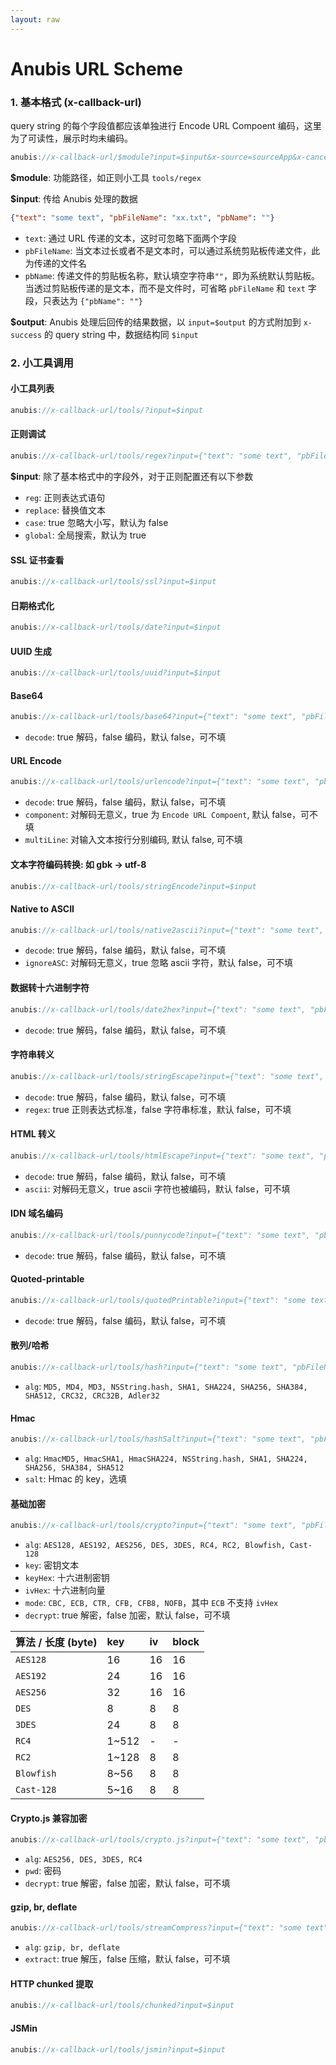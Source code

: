 ```yaml
---
layout: raw
---
```


# Anubis URL Scheme

### 1. 基本格式 (x-callback-url)

query string 的每个字段值都应该单独进行 Encode URL Compoent 编码，这里为了可读性，展示时均未编码。

```js
anubis://x-callback-url/$module?input=$input&x-source=sourceApp&x-cancel=xx://other.app.url&x-success=xx://other.app.url/path?input=$output
```

**$module**: 功能路径，如正则小工具 `tools/regex`

**$input**: 传给 Anubis 处理的数据
```json
{"text": "some text", "pbFileName": "xx.txt", "pbName": ""}
```
- `text`: 通过 URL 传递的文本，这时可忽略下面两个字段
- `pbFileName`: 当文本过长或者不是文本时，可以通过系统剪贴板传递文件，此为传递的文件名
- `pbName`: 传递文件的剪贴板名称，默认填空字符串`""`，即为系统默认剪贴板。当透过剪贴板传递的是文本，而不是文件时，可省略 `pbFileName` 和 `text` 字段，只表达为 `{"pbName": ""}`

**\$output**: Anubis 处理后回传的结果数据，以 `input=$output` 的方式附加到 `x-success` 的 query string 中，数据结构同 `$input`


### 2. 小工具调用

#### 小工具列表
```js
anubis://x-callback-url/tools/?input=$input
```

#### 正则调试
```js
anubis://x-callback-url/tools/regex?input={"text": "some text", "pbFileName": "xx.txt", "pbName": "", "reg": "cd", "case": true, "global": false, "replace": "00"}
```

**$input**: 除了基本格式中的字段外，对于正则配置还有以下参数 
- `reg`: 正则表达式语句
- `replace`: 替换值文本
- `case`: true 忽略大小写，默认为 false
- `global`: 全局搜索，默认为 true


#### SSL 证书查看
```js
anubis://x-callback-url/tools/ssl?input=$input
```

#### 日期格式化
```js
anubis://x-callback-url/tools/date?input=$input
```

#### UUID 生成
```js
anubis://x-callback-url/tools/uuid?input=$input
```

#### Base64
```js
anubis://x-callback-url/tools/base64?input={"text": "some text", "pbFileName": "xx.txt", "pbName": "", "decode": false}
```
- `decode`: true 解码，false 编码，默认 false，可不填

#### URL Encode
```js
anubis://x-callback-url/tools/urlencode?input={"text": "some text", "pbFileName": "xx.txt", "pbName": "", "decode": false, "component": false, "multiLine": false}
```
- `decode`: true 解码，false 编码，默认 false，可不填
- `component`: 对解码无意义，true 为 `Encode URL Compoent`, 默认 false，可不填
- `multiLine`: 对输入文本按行分别编码, 默认 false, 可不填


#### 文本字符编码转换: 如 gbk -> utf-8
```js
anubis://x-callback-url/tools/stringEncode?input=$input
```

#### Native to ASCII
```js
anubis://x-callback-url/tools/native2ascii?input={"text": "some text", "pbFileName": "xx.txt", "pbName": "", "decode": false, "ignoreASC": false}
```
- `decode`: true 解码，false 编码，默认 false，可不填
- `ignoreASC`: 对解码无意义，true 忽略 ascii 字符，默认 false，可不填


#### 数据转十六进制字符
```js
anubis://x-callback-url/tools/date2hex?input={"text": "some text", "pbFileName": "xx.txt", "pbName": "", "decode": false}
```
- `decode`: true 解码，false 编码，默认 false，可不填
  

#### 字符串转义
```js
anubis://x-callback-url/tools/stringEscape?input={"text": "some text", "pbFileName": "xx.txt", "pbName": "", "decode": false, "regex": false}
```
- `decode`: true 解码，false 编码，默认 false，可不填
- `regex`: true 正则表达式标准，false 字符串标准，默认 false，可不填
  

#### HTML 转义
```js
anubis://x-callback-url/tools/htmlEscape?input={"text": "some text", "pbFileName": "xx.txt", "pbName": "", "decode": false, "ascii": false}
```
- `decode`: true 解码，false 编码，默认 false，可不填
- `ascii`: 对解码无意义，true ascii 字符也被编码，默认 false，可不填
  

#### IDN 域名编码
```js
anubis://x-callback-url/tools/punnycode?input={"text": "some text", "pbFileName": "xx.txt", "pbName": "", "decode": false}
```
- `decode`: true 解码，false 编码，默认 false，可不填
  

#### Quoted-printable
```js
anubis://x-callback-url/tools/quotedPrintable?input={"text": "some text", "pbFileName": "xx.txt", "pbName": "", "decode": false}
```
- `decode`: true 解码，false 编码，默认 false，可不填
  

#### 散列/哈希
```js
anubis://x-callback-url/tools/hash?input={"text": "some text", "pbFileName": "xx.txt", "pbName": "", "alg": "MD5"}
```
- `alg`: `MD5, MD4, MD3, NSString.hash, SHA1, SHA224, SHA256, SHA384, SHA512, CRC32, CRC32B, Adler32`
  

#### Hmac
```js
anubis://x-callback-url/tools/hashSalt?input={"text": "some text", "pbFileName": "xx.txt", "pbName": "", "alg": "HmacMD5", "salt": "xxx"}
```
- `alg`: `HmacMD5, HmacSHA1, HmacSHA224, NSString.hash, SHA1, SHA224, SHA256, SHA384, SHA512`
- `salt`: Hmac 的 key，选填


#### 基础加密
```js
anubis://x-callback-url/tools/crypto?input={"text": "some text", "pbFileName": "xx.txt", "pbName": "", "alg": "AES128", "key": "xxx", "ivHex": "", "mode": "CBC", "decrypt": false}
```
- `alg`: `AES128, AES192, AES256, DES, 3DES, RC4, RC2, Blowfish, Cast-128`
- `key`: 密钥文本
- `keyHex`: 十六进制密钥
- `ivHex`: 十六进制向量
- `mode`: `CBC, ECB, CTR, CFB, CFB8, NOFB`，其中 `ECB` 不支持 `ivHex`
- `decrypt`: true 解密，false 加密，默认 false，可不填

| 算法 / 长度 (byte) | key | iv | block |
|:-------|:----|:----|:----|
| `AES128` | 16 | 16 | 16 |
| `AES192` | 24 | 16 | 16 |
| `AES256` | 32 | 16 | 16 |
| `DES` | 8 | 8 | 8 |
| `3DES` | 24 | 8 | 8 |
| `RC4` | 1~512 | - | - |
| `RC2` | 1~128 | 8 | 8 |
| `Blowfish` | 8~56 | 8 | 8 |
| `Cast-128` | 5~16 | 8 | 8 |


#### Crypto.js 兼容加密
```js
anubis://x-callback-url/tools/crypto.js?input={"text": "some text", "pbFileName": "xx.txt", "pbName": "", "alg": "AES128", "pwd": "xxx", "decrypt": false}
```
- `alg`: `AES256, DES, 3DES, RC4`
- `pwd`: 密码
- `decrypt`: true 解密，false 加密，默认 false，可不填


#### gzip, br, deflate
```js
anubis://x-callback-url/tools/streamCompress?input={"text": "some text", "pbFileName": "xx.txt", "pbName": "", "alg": "gzip", "extract": false}
```
- `alg`: `gzip, br, deflate`
- `extract`: true 解压，false 压缩，默认 false，可不填


#### HTTP chunked 提取
```js
anubis://x-callback-url/tools/chunked?input=$input
```


#### JSMin
```js
anubis://x-callback-url/tools/jsmin?input=$input
```